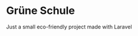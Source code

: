 <h1 class="center"> Grüne Schule </h1>
<p> Just a small eco-friendly project made with Laravel </p>
